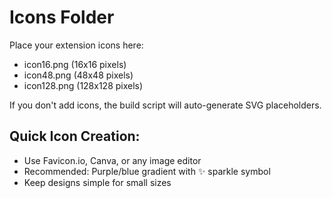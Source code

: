 # Icons Folder

Place your extension icons here:
- icon16.png (16x16 pixels)
- icon48.png (48x48 pixels)
- icon128.png (128x128 pixels)

If you don't add icons, the build script will auto-generate SVG placeholders.

## Quick Icon Creation:
- Use Favicon.io, Canva, or any image editor
- Recommended: Purple/blue gradient with ✨ sparkle symbol
- Keep designs simple for small sizes

